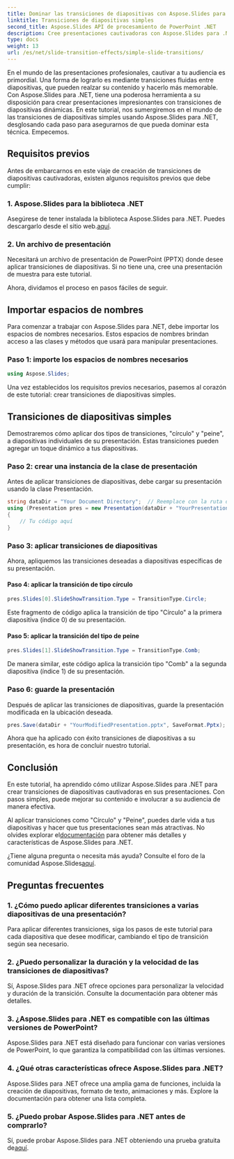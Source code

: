 ```yaml
---
title: Dominar las transiciones de diapositivas con Aspose.Slides para .NET
linktitle: Transiciones de diapositivas simples
second_title: Aspose.Slides API de procesamiento de PowerPoint .NET
description: Cree presentaciones cautivadoras con Aspose.Slides para .NET. Aprenda a aplicar transiciones dinámicas de diapositivas sin esfuerzo.
type: docs
weight: 13
url: /es/net/slide-transition-effects/simple-slide-transitions/
---
```


En el mundo de las presentaciones profesionales, cautivar a tu audiencia es primordial. Una forma de lograrlo es mediante transiciones fluidas entre diapositivas, que pueden realzar su contenido y hacerlo más memorable. Con Aspose.Slides para .NET, tiene una poderosa herramienta a su disposición para crear presentaciones impresionantes con transiciones de diapositivas dinámicas. En este tutorial, nos sumergiremos en el mundo de las transiciones de diapositivas simples usando Aspose.Slides para .NET, desglosando cada paso para asegurarnos de que pueda dominar esta técnica. Empecemos.

## Requisitos previos

Antes de embarcarnos en este viaje de creación de transiciones de diapositivas cautivadoras, existen algunos requisitos previos que debe cumplir:

### 1. Aspose.Slides para la biblioteca .NET

 Asegúrese de tener instalada la biblioteca Aspose.Slides para .NET. Puedes descargarlo desde el sitio web.[aquí](https://releases.aspose.com/slides/net/).

### 2. Un archivo de presentación

Necesitará un archivo de presentación de PowerPoint (PPTX) donde desee aplicar transiciones de diapositivas. Si no tiene una, cree una presentación de muestra para este tutorial.

Ahora, dividamos el proceso en pasos fáciles de seguir.

## Importar espacios de nombres

Para comenzar a trabajar con Aspose.Slides para .NET, debe importar los espacios de nombres necesarios. Estos espacios de nombres brindan acceso a las clases y métodos que usará para manipular presentaciones.

### Paso 1: importe los espacios de nombres necesarios

```csharp
using Aspose.Slides;
```

Una vez establecidos los requisitos previos necesarios, pasemos al corazón de este tutorial: crear transiciones de diapositivas simples.

## Transiciones de diapositivas simples

Demostraremos cómo aplicar dos tipos de transiciones, "círculo" y "peine", a diapositivas individuales de su presentación. Estas transiciones pueden agregar un toque dinámico a tus diapositivas.

### Paso 2: crear una instancia de la clase de presentación

Antes de aplicar transiciones de diapositivas, debe cargar su presentación usando la clase Presentación.

```csharp
string dataDir = "Your Document Directory";  // Reemplace con la ruta de su directorio
using (Presentation pres = new Presentation(dataDir + "YourPresentation.pptx"))
{
    // Tu código aquí
}
```

### Paso 3: aplicar transiciones de diapositivas

Ahora, apliquemos las transiciones deseadas a diapositivas específicas de su presentación.

#### Paso 4: aplicar la transición de tipo círculo

```csharp
pres.Slides[0].SlideShowTransition.Type = TransitionType.Circle;
```

Este fragmento de código aplica la transición de tipo "Círculo" a la primera diapositiva (índice 0) de su presentación.

#### Paso 5: aplicar la transición del tipo de peine

```csharp
pres.Slides[1].SlideShowTransition.Type = TransitionType.Comb;
```

De manera similar, este código aplica la transición tipo "Comb" a la segunda diapositiva (índice 1) de su presentación.

### Paso 6: guarde la presentación

Después de aplicar las transiciones de diapositivas, guarde la presentación modificada en la ubicación deseada.

```csharp
pres.Save(dataDir + "YourModifiedPresentation.pptx", SaveFormat.Pptx);
```

Ahora que ha aplicado con éxito transiciones de diapositivas a su presentación, es hora de concluir nuestro tutorial.

## Conclusión

En este tutorial, ha aprendido cómo utilizar Aspose.Slides para .NET para crear transiciones de diapositivas cautivadoras en sus presentaciones. Con pasos simples, puede mejorar su contenido e involucrar a su audiencia de manera efectiva.

 Al aplicar transiciones como "Círculo" y "Peine", puedes darle vida a tus diapositivas y hacer que tus presentaciones sean más atractivas. No olvides explorar el[documentación](https://reference.aspose.com/slides/net/) para obtener más detalles y características de Aspose.Slides para .NET.

 ¿Tiene alguna pregunta o necesita más ayuda? Consulte el foro de la comunidad Aspose.Slides[aquí](https://forum.aspose.com/).

## Preguntas frecuentes

### 1. ¿Cómo puedo aplicar diferentes transiciones a varias diapositivas de una presentación?
Para aplicar diferentes transiciones, siga los pasos de este tutorial para cada diapositiva que desee modificar, cambiando el tipo de transición según sea necesario.

### 2. ¿Puedo personalizar la duración y la velocidad de las transiciones de diapositivas?
Sí, Aspose.Slides para .NET ofrece opciones para personalizar la velocidad y duración de la transición. Consulte la documentación para obtener más detalles.

### 3. ¿Aspose.Slides para .NET es compatible con las últimas versiones de PowerPoint?
Aspose.Slides para .NET está diseñado para funcionar con varias versiones de PowerPoint, lo que garantiza la compatibilidad con las últimas versiones.

### 4. ¿Qué otras características ofrece Aspose.Slides para .NET?
Aspose.Slides para .NET ofrece una amplia gama de funciones, incluida la creación de diapositivas, formato de texto, animaciones y más. Explore la documentación para obtener una lista completa.

### 5. ¿Puedo probar Aspose.Slides para .NET antes de comprarlo?
 Sí, puede probar Aspose.Slides para .NET obteniendo una prueba gratuita de[aquí](https://releases.aspose.com/).
